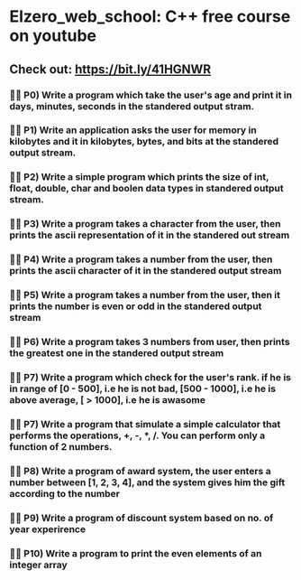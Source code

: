 # Elzero_web_school: C++ free course on youtube
## Check out: https://bit.ly/41HGNWR

### 🕵️‍♂️ P0) Write a program which take the user's age and print it in days, minutes, seconds in the standered output stram.

### 🕵️‍♂️ P1) Write an application asks the user for memory in kilobytes and it in kilobytes, bytes, and bits at the standered output stream.

### 🕵️‍♂️ P2) Write a simple program which prints the size of int, float, double, char and boolen data types in standered output stream.


### 🕵️‍♂️ P3) Write a program takes a character from the user, then prints the ascii representation of it in the standered out stream

### 🕵️‍♂️ P4) Write a program takes a number from the user, then prints the ascii character of it in the standered output stream

### 🕵️‍♂️ P5) Write a program takes a number from the user, then it prints the number is even or odd in the standered output stream

### 🕵️‍♂️ P6) Write a program takes 3 numbers from user, then prints the greatest one in the standered output stream

### 🕵️‍♂️ P7) Write a program which check for the user's rank. if he is in range of [0 - 500], i.e he is not bad, [500 - 1000], i.e he is above average, [ > 1000], i.e he is awasome

### 🕵️‍♂️ P7) Write a program that simulate a simple calculator that performs the operations, +, -, *, /. You can perform only a function of 2 numbers.

### 🕵️‍♂️ P8) Write a program of award system, the user enters a number between [1, 2, 3, 4], and the system gives him the gift according to the number

### 🕵️‍♂️ P9) Write a program of discount system based on no. of year experirence
### 🕵️‍♂️ P10) Write a program to print the even elements of an integer array

